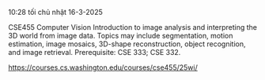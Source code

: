 
10:28 tối chủ nhật 16-3-2025

CSE455 Computer Vision
 Introduction to image analysis and interpreting the 3D world from image data. Topics may include segmentation, motion estimation, image mosaics, 3D-shape reconstruction, object recognition, and image retrieval. Prerequisite: CSE 333; CSE 332. 

 https://courses.cs.washington.edu/courses/cse455/25wi/
